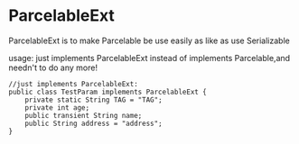 # ParcelableExt
ParcelableExt is to make Parcelable be use easily as like as use Serializable

usage: just implements ParcelableExt instead of implements Parcelable,and needn't to do any more!
~~~
//just implements ParcelableExt:
public class TestParam implements ParcelableExt {
    private static String TAG = "TAG";
    private int age;
    public transient String name;
    public String address = "address";
}
~~~
